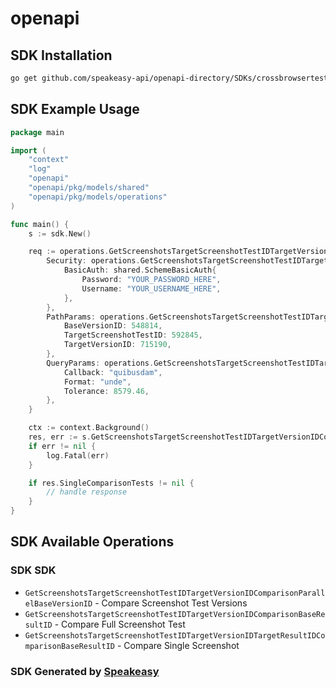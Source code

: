 # openapi

<!-- Start SDK Installation -->
## SDK Installation

```bash
go get github.com/speakeasy-api/openapi-directory/SDKs/crossbrowsertesting.com/3.0.0/go
```
<!-- End SDK Installation -->

## SDK Example Usage
<!-- Start SDK Example Usage -->
```go
package main

import (
    "context"
    "log"
    "openapi"
    "openapi/pkg/models/shared"
    "openapi/pkg/models/operations"
)

func main() {
    s := sdk.New()

    req := operations.GetScreenshotsTargetScreenshotTestIDTargetVersionIDComparisonParallelBaseVersionIDRequest{
        Security: operations.GetScreenshotsTargetScreenshotTestIDTargetVersionIDComparisonParallelBaseVersionIDSecurity{
            BasicAuth: shared.SchemeBasicAuth{
                Password: "YOUR_PASSWORD_HERE",
                Username: "YOUR_USERNAME_HERE",
            },
        },
        PathParams: operations.GetScreenshotsTargetScreenshotTestIDTargetVersionIDComparisonParallelBaseVersionIDPathParams{
            BaseVersionID: 548814,
            TargetScreenshotTestID: 592845,
            TargetVersionID: 715190,
        },
        QueryParams: operations.GetScreenshotsTargetScreenshotTestIDTargetVersionIDComparisonParallelBaseVersionIDQueryParams{
            Callback: "quibusdam",
            Format: "unde",
            Tolerance: 8579.46,
        },
    }

    ctx := context.Background()
    res, err := s.GetScreenshotsTargetScreenshotTestIDTargetVersionIDComparisonParallelBaseVersionID(ctx, req)
    if err != nil {
        log.Fatal(err)
    }

    if res.SingleComparisonTests != nil {
        // handle response
    }
}
```
<!-- End SDK Example Usage -->

<!-- Start SDK Available Operations -->
## SDK Available Operations

### SDK SDK

* `GetScreenshotsTargetScreenshotTestIDTargetVersionIDComparisonParallelBaseVersionID` - Compare Screenshot Test Versions
* `GetScreenshotsTargetScreenshotTestIDTargetVersionIDComparisonBaseResultID` - Compare Full Screenshot Test
* `GetScreenshotsTargetScreenshotTestIDTargetVersionIDTargetResultIDComparisonBaseResultID` - Compare Single Screenshot
<!-- End SDK Available Operations -->

### SDK Generated by [Speakeasy](https://docs.speakeasyapi.dev/docs/using-speakeasy/client-sdks)
